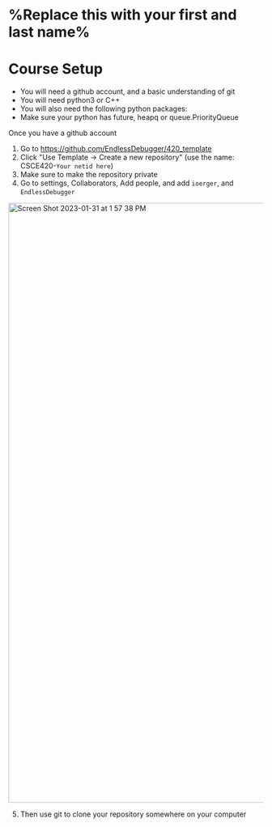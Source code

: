 # %Replace this with your first and last name%

# Course Setup 


- You will need a github account, and a basic understanding of git
- You will need python3 or C++
- You will also need the following python packages: 
- Make sure your python has future, heapq or queue.PriorityQueue

Once you have a github account
1. Go to https://github.com/EndlessDebugger/420_template
2. Click "Use Template -> Create a new repository" (use the name: CSCE420-`Your netid here`)
3. Make sure to make the repository private
4. Go to settings, Collaborators, Add people, and add `ioerger`, and `EndlessDebugger`

<img width="1186" alt="Screen Shot 2023-01-31 at 1 57 38 PM" src="https://user-images.githubusercontent.com/17692058/215868976-9207346a-973e-43d4-8b39-6c60b0be2611.png">


5. Then use git to clone your repository somewhere on your computer
